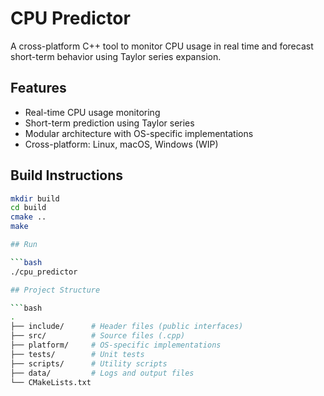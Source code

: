 # CPU Predictor

A cross-platform C++ tool to monitor CPU usage in real time and forecast short-term behavior using Taylor series expansion.

## Features

- Real-time CPU usage monitoring
- Short-term prediction using Taylor series
- Modular architecture with OS-specific implementations
- Cross-platform: Linux, macOS, Windows (WIP)

## Build Instructions

```bash
mkdir build
cd build
cmake ..
make

## Run

```bash
./cpu_predictor

## Project Structure

```bash
.
├── include/      # Header files (public interfaces)
├── src/          # Source files (.cpp)
├── platform/     # OS-specific implementations
├── tests/        # Unit tests
├── scripts/      # Utility scripts
├── data/         # Logs and output files
└── CMakeLists.txt
